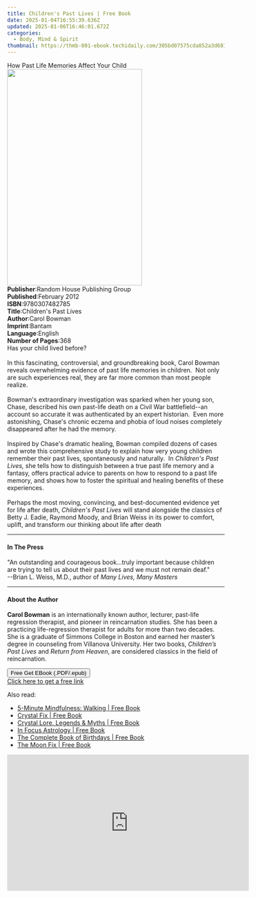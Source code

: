 ```yaml
---
title: Children's Past Lives | Free Book
date: 2025-01-04T16:55:39.636Z
updated: 2025-01-06T16:46:01.672Z
categories:
  - Body, Mind & Spirit
thumbnail: https://thmb-001-ebook.techidaily.com/305bd07575cda852a3d6813a11c74bde3da7e9e630c2517a5170472042b46ae2.jpg
---
```

<main id="book-container">
  <div class="flex flex-col">
    <div class="book-brief flex-1 py-6 px-4 sm:p-6 md:py-10 md:px-8">
      <!-- brief-->
      <div class="book-brief-main">
        How Past Life Memories Affect Your Child
      </div>
    </div>
    <div
      class="book-meta-info flex-1 grid gap-4 col-start-1 col-end-3 row-start-1 sm:mb-6 sm:grid-cols-4 lg:gap-6 lg:col-start-2 lg:row-end-6 lg:row-span-6 lg:mb-0"
    >
      <div
        class="book-meta-info-left place-content-center mt-4 p-4 text-sm leading-6 col-start-2 col-span-2 dark:text-slate-400"
      >
        <img
          class="w-full h-500 object-cover rounded-lg sm:h-255 sm:col-span-2 lg:col-span-full"
          src="https://img-001-ebook.techidaily.com/412314dce424d441f5913857685cda1f9c5f6e7203e02caf4e1933ad2e73d1c3.jpg"
          alt=""
          width="312"
          height="500"
        />
      </div>
      <div
        class="book-meta-info-right mt-2 col-start-1 row-start-2 col-span-3 self-center"
      >
        <!-- meta data  -->
        <div class="flex flex-col px-4 md:px-8">
          <div class="flex-1">
            <strong>Publisher</strong>:<span class="px-2"
              >Random House Publishing Group</span
            >
          </div>
          <div class="flex-1">
            <strong>Published</strong>:<span class="px-2">February 2012</span>
          </div>
          <div class="flex-1">
            <strong>ISBN</strong>:<span class="px-2">9780307482785</span>
          </div>
          <div class="flex-1">
            <strong>Title</strong>:<span class="px-2"
              >Children&#39;s Past Lives</span
            >
          </div>
          <div class="flex-1">
            <strong>Author</strong>:<span class="px-2">Carol Bowman</span>
          </div>
          <div class="flex-1">
            <strong>Imprint</strong>:<span class="px-2">Bantam</span>
          </div>
          <div class="flex-1">
            <strong>Language</strong>:<span class="px-2">English</span>
          </div>
          <div class="flex-1">
            <strong>Number of Pages</strong>:<span class="px-2">368</span>
          </div>
        </div>
      </div>
    </div>
    <div class="book-description flex-1 py-6 px-4 sm:p-6 md:py-10 md:px-8">
      <div class="book-description-main">
        <div accordion-content="" id="description">
          Has your child lived before?<br /><br />In this fascinating,
          controversial, and groundbreaking book, Carol Bowman reveals
          overwhelming evidence of past life memories in
          children.&nbsp;&nbsp;Not only are such experiences real, they are far
          more common than most people realize.<br /><br />Bowman's
          extraordinary investigation was sparked when her young son, Chase,
          described his own past-life death on a Civil War battlefield--an
          account so accurate it was authenticated by an expert
          historian.&nbsp;&nbsp;Even more astonishing, Chase's chronic eczema
          and phobia of loud noises completely disappeared after he had the
          memory.<br /><br />Inspired by Chase's dramatic healing, Bowman
          compiled dozens of cases and wrote this comprehensive study to explain
          how very young children remember their past lives, spontaneously and
          naturally.&nbsp;&nbsp;In <i>Children's Past Lives,</i> she tells how
          to distinguish between a true past life memory and a fantasy, offers
          practical advice to parents on how to respond to a past life memory,
          and shows how to foster the spiritual and healing benefits of these
          experiences.<br /><br />Perhaps the most moving, convincing, and
          best-documented evidence yet for life after death,
          <i>Children's Past Lives</i> will stand alongside the classics of
          Betty J. Eadie, Raymond Moody, and Brian Weiss in its power to
          comfort, uplift, and transform our thinking about life after death
        </div>
        <div class="accordion-fader"></div>
      </div>
    </div>
    <div class="book-excerpts flex-1 py-6 px-4 sm:p-6 md:py-10 md:px-8">
      <!-- excerpts-->
      <div class="book-excerpts-main">
        <hr />
        <h4 class="placeholder placeholder-heading">
          <span>In The Press</span>
        </h4>
        <p>
          "An outstanding and courageous book...truly important because children
          are trying to tell us about their past lives and we must not remain
          deaf."<br />--Brian L. Weiss, M.D., author of
          <i>Many Lives, Many Masters</i>
        </p>
      </div>
    </div>
    <div class="book-about-author flex-1 py-6 px-4 sm:p-6 md:py-10 md:px-8">
      <!-- about author-->
      <div class="book-main-author-main">
        <hr />
        <h4 class="placeholder placeholder-heading">
          <span>About the Author</span>
        </h4>
        <p>
          <b>Carol Bowman</b>&nbsp;is an internationally known author, lecturer,
          past-life regression therapist, and pioneer in reincarnation studies.
          She has been a practicing life-regression therapist for adults for
          more than two decades. She is a graduate of Simmons College in Boston
          and earned her master’s degree in counseling from Villanova
          University. Her two books,&nbsp;<i>Children’s Past Lives</i
          >&nbsp;and&nbsp;<i>Return from Heaven</i>, are considered classics in
          the field of reincarnation.
        </p>
      </div>
    </div>
    <div class="book-free-get flex-1 py-6 px-4 sm:p-6 md:py-10 md:px-8">
      <button
        id="btn-free-get"
        class="bg-blue-500 hover:bg-blue-700 text-white font-bold py-2 px-4 rounded"
      >
        Free Get EBook (.PDF/.epub)
      </button>
      <div id="countdown-display" class="px-2 text-lg mt-2"></div>
      <a
        id="free-link"
        class="hidden bg-blue-500 hover:bg-blue-700 text-white font-bold py-2 px-4 rounded"
        href="https://www.ebooks.com/en-us/book/406684/children-s-past-lives/carol-bowman/"
        target="_blank"
        >Click here to get a free link</a
      >
    </div>
    <script>
      let countdownTime = 0;
      let countdownInterval = null;
      document
        .getElementById('btn-free-get')
        .addEventListener('click', startCountdown);
      function startCountdown() {
        countdownTime = new Date().getTime() + 60000 * 3;
        countdownInterval = setInterval(updateCountdown, 1000);
        document.getElementById('btn-free-get').disabled = true;
        document
          .getElementById('btn-free-get')
          .classList.add('bg-gray-500', 'cursor-not-allowed');
      }
      function updateCountdown() {
        let currentTime = new Date().getTime();
        let timeLeft = countdownTime - currentTime;
        let secondsLeft = Math.floor(timeLeft / 1000);
        document.getElementById('countdown-display').innerHTML =
          `Remaining time: ${secondsLeft} seconds.`;
        if (secondsLeft <= 0) {
          clearInterval(countdownInterval);
          document.getElementById('btn-free-get').classList.add('hidden');
          document.getElementById('free-link').classList.remove('hidden');
          document.getElementById('countdown-display').innerHTML = '';
        }
      }
    </script>
  </div>
</main>

<ins class="adsbygoogle"
      style="display:block"
      data-ad-client="ca-pub-7571918770474297"
      data-ad-slot="8358498916"
      data-ad-format="auto"
      data-full-width-responsive="true"></ins>
    

<span class="atpl-alsoreadstyle">Also read:</span>
<div><ul>
<li><a href="https://novels-ebooks.techidaily.com/210197152-9781631593390-5-minute-mindfulness-walking/"><u>5-Minute Mindfulness: Walking | Free Book</u></a></li>
<li><a href="https://novels-ebooks.techidaily.com/210197149-9781781318133-crystal-fix/"><u>Crystal Fix | Free Book</u></a></li>
<li><a href="https://novels-ebooks.techidaily.com/210197286-9781631595189-crystal-lore-legends-myths/"><u>Crystal Lore, Legends & Myths | Free Book</u></a></li>
<li><a href="https://novels-ebooks.techidaily.com/210197201-9780760361153-in-focus-astrology/"><u>In Focus Astrology | Free Book</u></a></li>
<li><a href="https://novels-ebooks.techidaily.com/210197227-9781577151548-the-complete-book-of-birthdays/"><u>The Complete Book of Birthdays | Free Book</u></a></li>
<li><a href="https://novels-ebooks.techidaily.com/210197243-9781781319499-the-moon-fix/"><u>The Moon Fix | Free Book</u></a></li>
</ul></div>

<!-- affiliate ads begin -->
<iframe width="560" height="315" src="https://www.youtube.com/embed/L603QXgjb3I?si=sMYHfMGy2kNPSHPt" title="YouTube video player" frameborder="0" allow="accelerometer; autoplay; clipboard-write; encrypted-media; gyroscope; picture-in-picture; web-share" referrerpolicy="strict-origin-when-cross-origin" allowfullscreen></iframe>
<!-- affiliate ads end -->

